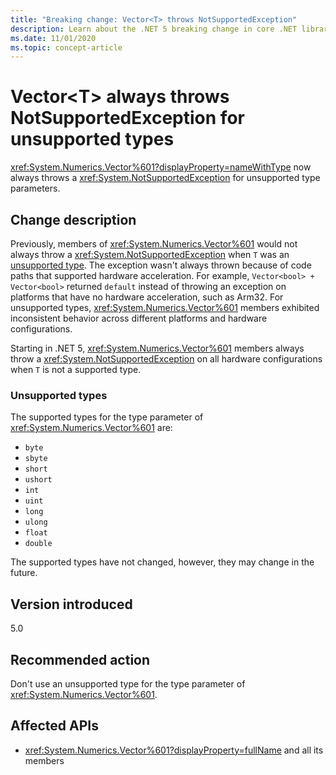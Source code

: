 ```yaml
---
title: "Breaking change: Vector<T> throws NotSupportedException"
description: Learn about the .NET 5 breaking change in core .NET libraries where Vector<T> always throws an exception for unsupported type parameters.
ms.date: 11/01/2020
ms.topic: concept-article
---
```

# Vector\<T> always throws NotSupportedException for unsupported types

<xref:System.Numerics.Vector%601?displayProperty=nameWithType> now always throws a <xref:System.NotSupportedException> for unsupported type parameters.

## Change description

Previously, members of <xref:System.Numerics.Vector%601> would not always throw a <xref:System.NotSupportedException> when `T` was an [unsupported type](#unsupported-types). The exception wasn't always thrown because of code paths that supported hardware acceleration. For example, `Vector<bool> + Vector<bool>` returned `default` instead of throwing an exception on platforms that have no hardware acceleration, such as Arm32. For unsupported types, <xref:System.Numerics.Vector%601> members exhibited inconsistent behavior across different platforms and hardware configurations.

Starting in .NET 5, <xref:System.Numerics.Vector%601> members always throw a <xref:System.NotSupportedException> on all hardware configurations when `T` is not a supported type.

### Unsupported types

The supported types for the type parameter of <xref:System.Numerics.Vector%601> are:

- `byte`
- `sbyte`
- `short`
- `ushort`
- `int`
- `uint`
- `long`
- `ulong`
- `float`
- `double`

The supported types have not changed, however, they may change in the future.

## Version introduced

5.0

## Recommended action

Don't use an unsupported type for the type parameter of <xref:System.Numerics.Vector%601>.

## Affected APIs

- <xref:System.Numerics.Vector%601?displayProperty=fullName> and all its members

<!--

#### Category

Core .NET libraries

### Affected APIs

- ``T:System.Numerics.Vector`1``

-->
